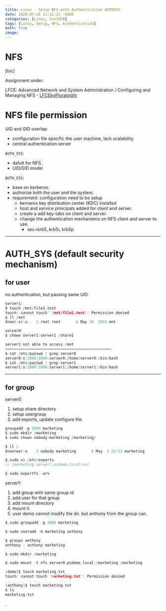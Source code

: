 ```yaml
---
title: Linux - Setup NFS with Authentication AUTHSYS
date: 2020-07-16 11:11:11 -0400
categories: [Linux, CentOS8]
tags: [Linux, Setup, NFS, Authentication]
math: true
image: 
---
```



# NFS

[toc]

Assignment under:

LFCE: Advanced Network and System Administration / Configuring and Managing NFS - [LFCEbyPluralsight](https://app.pluralsight.com/library/courses/advanced-network-system-administration-lfce/table-of-contents)


# NFS file permission

UID and GID overlap:
- configuration file specific the user machine, lack scalability.
- central authentication server

`AUTH_SYS`:
- dafult for NFS.
- UID/GID model

`AUTH_GSS`:
- base on kerberos.
- authorize both the user and the system.
- requirement: configuration need to be setup
  - kerneros key distribution center (KDC) installed
  - host and service principals added for client and server.
  - create a add key-tabs on client and server.
  - change the authentication mechanisms on NFS client and server to use.
    - sec=krb5, krb5i, krb5p

---

# AUTH_SYS (default security mechanism)

## for user

no authentication, but passing same UID.

```c
server1:
$ touch /mnt/file1.test
touch: cannot touch '/mnt/file1.test': Permission denied
$ ll /mnt
drwxr-xr-x.   2 root root       6 May 10  2019 mnt

server0:
$ chown server1:server1 /share1

server1 not able to access /mnt
================================================
$ cat /etc/passwd | grep server0
server0:x:1000:1000:server0:/home/server0:/bin/bash
$ cat /etc/passwd | grep server1
server1:x:1000:1000:server1:/home/server1:/bin/bash
```

---

## for group

server0:
1. setup share directory
2. setup usergroup
3. add exports, update configure file.

```c
groupadd -g 2000 marketing
$ sudo mkdir /marketing
$ sudo chown nobody:marketing /marketing/

$ ll /
drwxrwxr-x.   2 nobody marketing       6 May  1 22:23 marketing

$ sudo vi /etc/exports
// /marketing server?.psdemo.local(rw)  

$ sudo exportfs -arv
```


server1:

1. add group with same group id
2. add user for that group
3. add mount directory
4. mount it.
5. user demo cannot modify the dir. but anthony from the group can.

```c
$ sudo groupadd -g 2000 marketing

$ sudo useradd -G marketing anthony

$ groups anthony
anthony : anthony marketing

$ sudo mkdir /marketing

$ sudo mount -t nfs server0.psdemo.local:/marketing /marketing

[demo]$ touch marketing.txt
touch: cannot touch 'marketing.txt': Permission denied

[anthony]$ touch marketing.txt
$ ls
marketing.txt

```















.

